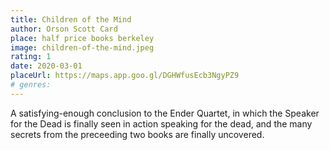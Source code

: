 ```yaml
---
title: Children of the Mind
author: Orson Scott Card
place: half price books berkeley
image: children-of-the-mind.jpeg
rating: 1
date: 2020-03-01
placeUrl: https://maps.app.goo.gl/DGHWfusEcb3NgyPZ9
# genres:
---
```


A satisfying-enough conclusion to the Ender Quartet, in which the Speaker for the Dead is finally seen in action speaking for the dead, and the many secrets from the preceeding two books are finally uncovered.
